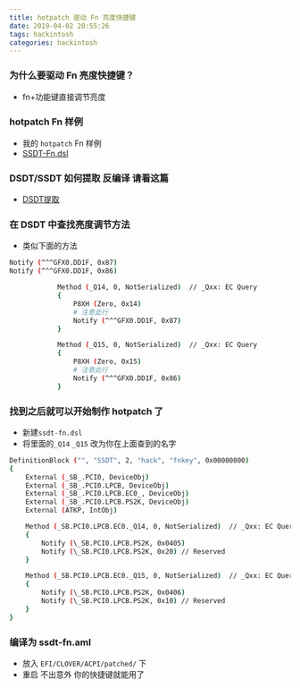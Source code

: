 ```yaml
---
title: hotpatch 驱动 Fn 亮度快捷键
date: 2019-04-02 20:55:26
tags: hackintosh
categories: hackintosh
---
```

### 为什么要驱动 Fn 亮度快捷键？

* fn+功能键直接调节亮度

### hotpatch Fn 样例

* 我的 `hotpatch` Fn 样例
* [SSDT-Fn.dsl](https://github.com/jinmu333/Shinalon_YAO_7000_efi/blob/efi/EFI/CLOVER/ACPI/patched/SSDT-Fn.dsl)

### DSDT/SSDT 如何提取 反编译 请看这篇

* [DSDT提取](https://jcstaff.club/2019/03/31/DSDT-SSDT-%E7%94%B5%E9%87%8F%E6%98%BE%E7%A4%BA/)

### 在 DSDT 中查找亮度调节方法

* 类似下面的方法

``` bash
Notify (^^^GFX0.DD1F, 0x87)
Notify (^^^GFX0.DD1F, 0x86)
```

``` bash
            Method (_Q14, 0, NotSerialized)  // _Qxx: EC Query
            {
                P8XH (Zero, 0x14)
                # 注意此行
                Notify (^^^GFX0.DD1F, 0x87)
            }

            Method (_Q15, 0, NotSerialized)  // _Qxx: EC Query
            {
                P8XH (Zero, 0x15)
                # 注意此行
                Notify (^^^GFX0.DD1F, 0x86)
            }
```

### 找到之后就可以开始制作 hotpatch 了

* 新建`ssdt-fn.dsl`
* 将里面的`_Q14` `_Q15` 改为你在上面查到的名字

``` bash
DefinitionBlock ("", "SSDT", 2, "hack", "fnkey", 0x00000000)
{
    External (_SB_.PCI0, DeviceObj)
    External (_SB_.PCI0.LPCB, DeviceObj)
    External (_SB_.PCI0.LPCB.EC0_, DeviceObj)
    External (_SB_.PCI0.LPCB.PS2K, DeviceObj)
    External (ATKP, IntObj)

    Method (_SB.PCI0.LPCB.EC0._Q14, 0, NotSerialized)  // _Qxx: EC Query, xx=0x00-0xFF
    {
        Notify (\_SB.PCI0.LPCB.PS2K, 0x0405)
        Notify (\_SB.PCI0.LPCB.PS2K, 0x20) // Reserved
    }

    Method (_SB.PCI0.LPCB.EC0._Q15, 0, NotSerialized)  // _Qxx: EC Query, xx=0x00-0xFF
    {
        Notify (\_SB.PCI0.LPCB.PS2K, 0x0406)
        Notify (\_SB.PCI0.LPCB.PS2K, 0x10) // Reserved
    }
}
```

### 编译为 ssdt-fn.aml

* 放入 `EFI/CLOVER/ACPI/patched/` 下
* 重启 不出意外 你的快捷键就能用了
